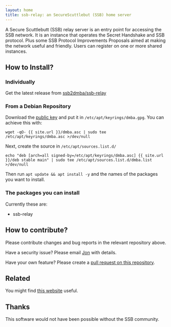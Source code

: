 ```yaml
---
layout: home
title: ssb-relay: an SecureScuttlebut (SSB) home server
---
```

A Secure Scuttlebutt (SSB) relay server is an entry point for accessing the SSB network. It is an instance that operates the Secret Handshake and SSB protocol. Plus some SSB Protocol Improvements Proposals aimed at making the network useful and friendly.
Users can register on one or more shared instances.

## How to Install?

### Individually

Get the latest release from [ssb2dmba/ssb-relay](
https://github.com/ssb2dmba/ssb-relay)


### From a Debian Repository

Download the [public key](dmba.gpg) and put it in
`/etc/apt/keyrings/dmba.gpg`. You can achieve this with:

```
wget -qO- {{ site.url }}/dmba.asc | sudo tee /etc/apt/keyrings/dmba.asc >/dev/null
```

Next, create the source in `/etc/apt/sources.list.d/`

```
echo "deb [arch=all signed-by=/etc/apt/keyrings/dmba.asc] {{ site.url }}/deb stable main" | sudo tee /etc/apt/sources.list.d/dmba.list >/dev/null
```

Then run `apt update && apt install -y` and the names of the packages you want to install.



### The packages you can install

Currently these are:

* ssb-relay



## How to contribute?

Please contribute changes and bug reports in the relevant repository above.

Have a security issue? Please email [Jon](mailto:emmanuel.florent@gmail.com) with details.

Have your own feature? Please create a 
[pull request on this repository](https://github.com/ssb2dmba/ssb-relay/pulls).

## Related

You might find [this website](https://dmba.info) useful.

## Thanks

This software would not have been possible without the SSB community.